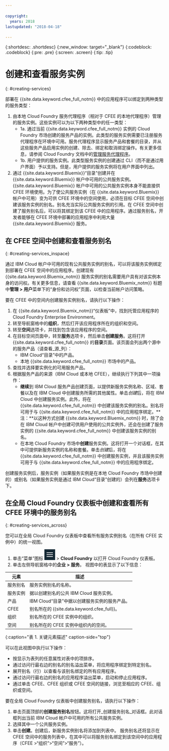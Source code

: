 ```yaml
---

copyright:
  years: 2018
lastupdated: "2018-04-18"

---
```


{:shortdesc: .shortdesc}
{:new_window: target="_blank"}
{:codeblock: .codeblock}
{:pre: .pre}
{:screen: .screen}
{:tip: .tip}

# 创建和查看服务实例
{: #creating-services}

部署在 {{site.data.keyword.cfee_full_notm}} 中的应用程序可以绑定到两种类型的服务类型：
1. 由本地 Cloud Foundry 服务代理程序（相对于 CFEE 的本地代理程序）管理的服务实例。这些实例可以为以下两种类型中的任一类型：
   *  1a. 通过当前 {{site.data.keyword.cfee_full_notm}} 实例的 Cloud Foundry 市场创建的服务产品的实例。此类型的服务实例需要已注册服务代理程序在环境中可用。服务代理程序显示服务产品和套餐的目录，并从这些服务产品启用实例的创建、除去、绑定和取消绑定操作。有关更多信息，请参阅 Cloud Foundry 文档中的[管理服务代理程序](https://docs.cloudfoundry.org/services/managing-service-brokers.html)。
   * 1b. 用户提供的服务实例。此类型服务实例的创建通过 CLI（而不是通过用户界面）予以支持。但是，用户提供的服务实例将在用户界面中列出。
2. 通过 {{site.data.keyword.Bluemix}}“目录”创建并在 {{site.data.keyword.Bluemix}} 帐户中可用的公共服务实例。
{{site.data.keyword.Bluemix}} 帐户中可用的公共服务实例本身不能直接供 CFEE 环境使用。为了使公共服务实例（在 {{site.data.keyword.Bluemix}} 帐户中可用）变为可供 CFEE 环境中的空间使用，必须在目标 CFEE 空间中创建该服务实例的别名。别名充当实际公共服务实例的引用。在 CFEE 空间中创建了服务别名后，可以将其绑定到该 CFEE 中的应用程序。通过服务别名，开发者能够在 CFEE 环境中部署的应用程序中利用大量 {{site.data.keyword.Bluemix}} 服务。


## 在 CFEE 空间中创建和查看服务别名
{: #creating-services_inspace}

通过 IBM Cloud 帐户中可用的现有公共服务实例的别名，可以将该服务实例绑定到部署在 CFEE 空间中的应用程序。创建现有 {{site.data.keyword.Bluemix_notm}} 服务实例的别名需要用户具有对该实例本身的访问权。有关更多信息，请查看 {{site.data.keyword.Bluemix_notm}} 标题中**管理 > 用户**菜单下的“身份和访问权”页面，以检查当前帐户访问策略。

要在 CFEE 中的空间内创建服务实例别名，请执行以下操作：

1. 在 {{site.data.keyword.Bluemix_notm}}“仪表板”中，找到托管应用程序的 Cloud Foundry Enterprise Environment。
2. 转至导航窗格中的**组织**，然后打开该应用程序所在的组织和空间。
3. 转至**空间**选项卡，并找到包含该应用程序的空间。
4. 在目标空间页面中，转至**服务**选项卡，然后单击**创建服务**。这将打开 {{site.data.keyword.cfee_full_notm}} 的**目录**页面。该页面会列出两个源中的服务产品（请查看_源_列）：
   * IBM Cloud“目录”中的产品。
   * 本地 {{site.data.keyword.cfee_full_notm}} 市场中的产品。
5. 查找并选择要实例化的可用服务产品。
6. 根据服务产品的来源（IBM Cloud 或本地 CFEE），继续执行下列其中一项操作：
   * **继续**到 IBM Cloud 服务产品创建页面，以提供新服务实例名称、区域、套餐以及在 IBM Cloud 中创建服务所需的其他属性。单击*创建*后，将在 IBM Cloud 中创建服务实例。此外，将在 {{site.data.keyword.cfee_full_notm}} 中创建该服务实例的别名。别名将可用于与 {{site.data.keyword.cfee_full_notm}} 中的应用程序绑定。**注：**以这种方式创建 {{site.data.keyword.Bluemix_notm}} 时，除了会在 IBM Cloud 帐户中创建可供用户使用的公共实例外，还会在创建了服务实例的 {{site.data.keyword.cfee_full_notm}} 中创建该服务实例的别名。
   * 在本地 Cloud Foundry 市场中**创建**服务实例。这将打开一个对话框，在其中可提供新服务实例的名称和套餐。单击*创建*后，将在 {{site.data.keyword.cfee_full_notm}} 中创建服务实例，并且该服务实例可用于与 {{site.data.keyword.cfee_full_notm}} 中的应用程序绑定。

创建服务实例后，服务实例（如果服务实例是在本地 Cloud Foundry 市场中创建的）或别名（如果服务实例是通过 IBM Cloud“目录”创建的）会列在**服务**选项卡下。


## 在全局 Cloud Foundry 仪表板中创建和查看所有 CFEE 环境中的服务别名
{: #creating-services_across}

您可以在全局 Cloud Foundry 仪表板中查看所有服务实例别名（在所有 CFEE 实例中）的统一视图。

1. 单击“菜单”图标 ![帐户检查](img/HamburgerMenu.png "显示“菜单”图标的屏幕截图") > **Cloud Foundry** 以打开 Cloud Foundry 仪表板。
2. 单击左侧导航窗格中的**企业 > 服务**。
视图中的表显示了以下信息：

|元素| 描述 |
|-----------|---------------|
|服务别名|服务实例别名的名称。|
|服务实例|据以创建别名的公共 IBM Cloud 服务实例。|
|产品|IBM Cloud“目录”中据以创建服务实例的服务产品。|
|CFEE|别名所在的 {{site.data.keyword.cfee_full}}。|
|组织|别名所在的 CFEE 实例中的组织。|
|空间|别名所在的 CFEE 实例中组织内的空间。|
{:caption="表 1. 关键元素描述" caption-side="top"}

可以在此视图中执行以下操作：
* 按显示为表列的任意属性对表中的项排序。
* 通过访问行最右边的别名的别名溢出菜单，将应用程序绑定到特定别名。
* 展开别名（行）以查看与该别名绑定的所有应用程序。
* 通过访问行最右边的别名的应用程序溢出菜单，启动和停止应用程序。
* 通过单击 CFEE、CFEE 组织或 CFEE 空间的链接，浏览至相应的 CFEE、组织或空间。

要在全局 Cloud Foundry 仪表板中创建服务别名，请执行以下操作：
1. 单击页面顶部的**创建服务别名**按钮。这将打开_创建服务别名_对话框。此对话框列出当前 IBM Cloud 帐户中可用的所有公共服务实例。
2. 选择其中一个公共服务实例。
3. 单击**创建**。创建后，新服务实例别名将添加到列表中。
服务别名还将显示在 CFEE 空间中的服务列表中，在其中可以将服务别名绑定到该空间中的应用程序（CFEE >“组织”>“空间”>“服务”）。


